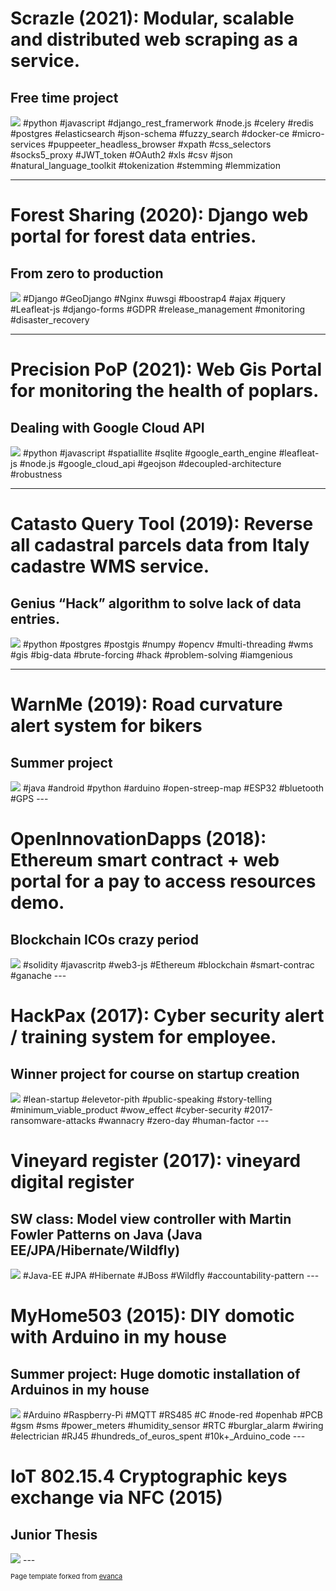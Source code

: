 
# Scrazle (2021): Modular, scalable and distributed web scraping as a service.
## Free time project
<img src="images/scrazle.png?raw=true"/>
#python  #javascript  #django_rest_framerwork #node.js #celery #redis #postgres #elasticsearch #json-schema #fuzzy_search #docker-ce #micro-services #puppeeter_headless_browser #xpath #css_selectors #socks5_proxy #JWT_token #OAuth2 #xls #csv #json #natural_language_toolkit #tokenization #stemming #lemmization

---

# Forest Sharing (2020): Django web portal for forest data entries.
## From zero to production
<img src="images/forestsharing.png?raw=true"/>
#Django #GeoDjango #Nginx #uwsgi #boostrap4 #ajax #jquery #Leafleat-js #django-forms #GDPR #release_management #monitoring #disaster_recovery

---

# Precision PoP (2021): Web Gis Portal for monitoring the health of poplars.
## Dealing with Google Cloud API
<img src="images/pop.png?raw=true"/>
#python #javascript #spatiallite #sqlite #google_earth_engine #leafleat-js #node.js #google_cloud_api #geojson #decoupled-architecture #robustness 

---

# Catasto Query Tool (2019): Reverse all cadastral parcels data from Italy cadastre WMS service.
## Genius “Hack” algorithm to solve lack of data entries.
<img src="images/catastoquerytool.png?raw=true"/>
#python #postgres #postgis #numpy #opencv #multi-threading #wms #gis #big-data #brute-forcing #hack #problem-solving #iamgenious

---

# WarnMe (2019):  Road curvature alert system for bikers
## Summer project
<img src="images/warnme.png?raw=true"/>
#java #android #python #arduino #open-streep-map #ESP32 #bluetooth #GPS 
---

# OpenInnovationDapps (2018): Ethereum smart contract + web portal for a pay to access resources demo.
## Blockchain ICOs crazy period
<img src="images/openinnovationdapps.png?raw=true"/>
#solidity #javascritp #web3-js #Ethereum #blockchain #smart-contrac #ganache
---

# HackPax (2017): Cyber security alert / training system for employee.
## Winner project for course on startup creation
<img src="images/hackpax.png?raw=true"/>
#lean-startup #elevetor-pith #public-speaking #story-telling #minimum_viable_product #wow_effect #cyber-security #2017-ransomware-attacks #wannacry #zero-day #human-factor
---

# Vineyard register (2017): vineyard digital register
## SW class: Model view controller with Martin Fowler Patterns on Java (Java EE/JPA/Hibernate/Wildfly)

<img src="images/vineyardregister.png?raw=true"/>
#Java-EE #JPA #Hibernate #JBoss #Wildfly #accountability-pattern
---

# MyHome503 (2015): DIY domotic with Arduino in my house
## Summer project: Huge domotic installation of Arduinos in my house
<img src="images/myhome503.png?raw=true"/>
#Arduino #Raspberry-Pi #MQTT #RS485 #C #node-red #openhab #PCB #gsm #sms #power_meters #humidity_sensor #RTC #burglar_alarm #wiring #electrician #RJ45 #hundreds_of_euros_spent #10k+_Arduino_code
---

# IoT 802.15.4 Cryptographic keys exchange via NFC (2015)
## Junior Thesis 
<img src="images/xbee.png?raw=true"/>
---


<p style="font-size:11px">Page template forked from <a href="https://github.com/evanca/quick-portfolio">evanca</a></p>
<!-- Remove above link if you don't want to attibute -->
